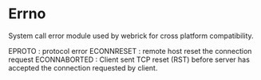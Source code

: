# Errno

System call error module used by webrick for cross platform compatibility.

EPROTO
:   protocol error
ECONNRESET
:   remote host reset the connection request
ECONNABORTED
:   Client sent TCP reset (RST) before server has accepted the connection
    requested by client.

